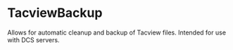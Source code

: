 # TacviewBackup
Allows for automatic cleanup and backup of Tacview files. Intended for use with DCS servers.
